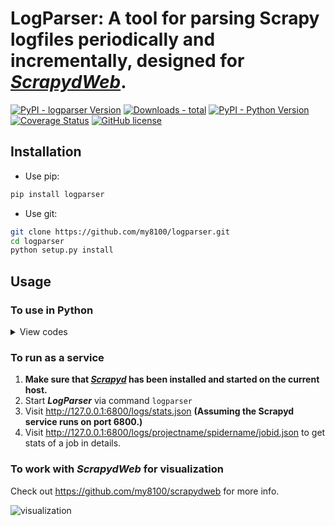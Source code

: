 # LogParser: A tool for parsing Scrapy logfiles periodically and incrementally, designed for [*ScrapydWeb*](https://github.com/my8100/scrapydweb).

[![PyPI - logparser Version](https://img.shields.io/pypi/v/logparser.svg)](https://pypi.org/project/logparser/)
[![Downloads - total](https://pepy.tech/badge/logparser)](https://pepy.tech/project/logparser)
[![PyPI - Python Version](https://img.shields.io/pypi/pyversions/logparser.svg)](https://pypi.org/project/logparser/)
[![Coverage Status](https://coveralls.io/repos/github/my8100/logparser/badge.svg?branch=master)](https://coveralls.io/github/my8100/logparser?branch=master)
[![GitHub license](https://img.shields.io/github/license/my8100/logparser.svg)](https://github.com/my8100/logparser/blob/master/LICENSE)


## Installation
- Use pip:
```bash
pip install logparser
```

- Use git:
```bash
git clone https://github.com/my8100/logparser.git
cd logparser
python setup.py install
```

## Usage
### To use in Python
<details>
<summary>View codes</summary>

```python
In [1]: from logparser import parse

In [2]: log = """2018-10-23 18:28:34 [scrapy.utils.log] INFO: Scrapy 1.5.0 started (bot: demo)
   ...: 2018-10-23 18:29:41 [scrapy.statscollectors] INFO: Dumping Scrapy stats:
   ...: {'downloader/exception_count': 3,
   ...:  'downloader/exception_type_count/twisted.internet.error.TCPTimedOutError': 3,
   ...:  'downloader/request_bytes': 1336,
   ...:  'downloader/request_count': 7,
   ...:  'downloader/request_method_count/GET': 7,
   ...:  'downloader/response_bytes': 1669,
   ...:  'downloader/response_count': 4,
   ...:  'downloader/response_status_count/200': 2,
   ...:  'downloader/response_status_count/302': 1,
   ...:  'downloader/response_status_count/404': 1,
   ...:  'dupefilter/filtered': 1,
   ...:  'finish_reason': 'finished',
   ...:  'finish_time': datetime.datetime(2018, 10, 23, 10, 29, 41, 174719),
   ...:  'httperror/response_ignored_count': 1,
   ...:  'httperror/response_ignored_status_count/404': 1,
   ...:  'item_scraped_count': 2,
   ...:  'log_count/CRITICAL': 5,
   ...:  'log_count/DEBUG': 14,
   ...:  'log_count/ERROR': 5,
   ...:  'log_count/INFO': 75,
   ...:  'log_count/WARNING': 3,
   ...:  'offsite/domains': 1,
   ...:  'offsite/filtered': 1,
   ...:  'request_depth_max': 1,
   ...:  'response_received_count': 3,
   ...:  'retry/count': 2,
   ...:  'retry/max_reached': 1,
   ...:  'retry/reason_count/twisted.internet.error.TCPTimedOutError': 2,
   ...:  'scheduler/dequeued': 7,
   ...:  'scheduler/dequeued/memory': 7,
   ...:  'scheduler/enqueued': 7,
   ...:  'scheduler/enqueued/memory': 7,
   ...:  'start_time': datetime.datetime(2018, 10, 23, 10, 28, 35, 70938)}
   ...: 2018-10-23 18:29:42 [scrapy.core.engine] INFO: Spider closed (finished)"""

In [3]: odict = parse(log, headlines=1, taillines=1)

In [4]: odict
Out[4]:
OrderedDict([('head',
              '2018-10-23 18:28:34 [scrapy.utils.log] INFO: Scrapy 1.5.0 started (bot: demo)'),
             ('tail',
              '2018-10-23 18:29:42 [scrapy.core.engine] INFO: Spider closed (finished)'),
             ('first_log_time', '2018-10-23 18:28:34'),
             ('latest_log_time', '2018-10-23 18:29:42'),
             ('runtime', '0:01:08'),
             ('first_log_timestamp', 1540290514),
             ('latest_log_timestamp', 1540290582),
             ('datas', []),
             ('pages', 3),
             ('items', 2),
             ('latest_matches',
              {'telnet_console': '',
               'resuming_crawl': '',
               'latest_offsite': '',
               'latest_duplicate': '',
               'latest_crawl': '',
               'latest_scrape': '',
               'latest_item': '',
               'latest_stat': ''}),
             ('latest_crawl_timestamp', 0),
             ('latest_scrape_timestamp', 0),
             ('log_categories',
              {'critical_logs': {'count': 5, 'details': []},
               'error_logs': {'count': 5, 'details': []},
               'warning_logs': {'count': 3, 'details': []},
               'redirect_logs': {'count': 1, 'details': []},
               'retry_logs': {'count': 2, 'details': []},
               'ignore_logs': {'count': 1, 'details': []}}),
             ('shutdown_reason', 'N/A'),
             ('finish_reason', 'finished'),
             ('crawler_stats',
              OrderedDict([('source', 'log'),
                           ('last_update_time', '2018-10-23 18:29:41'),
                           ('last_update_timestamp', 1540290581),
                           ('downloader/exception_count', 3),
                           ('downloader/exception_type_count/twisted.internet.error.TCPTimedOutError',
                            3),
                           ('downloader/request_bytes', 1336),
                           ('downloader/request_count', 7),
                           ('downloader/request_method_count/GET', 7),
                           ('downloader/response_bytes', 1669),
                           ('downloader/response_count', 4),
                           ('downloader/response_status_count/200', 2),
                           ('downloader/response_status_count/302', 1),
                           ('downloader/response_status_count/404', 1),
                           ('dupefilter/filtered', 1),
                           ('finish_reason', 'finished'),
                           ('finish_time',
                            'datetime.datetime(2018, 10, 23, 10, 29, 41, 174719)'),
                           ('httperror/response_ignored_count', 1),
                           ('httperror/response_ignored_status_count/404', 1),
                           ('item_scraped_count', 2),
                           ('log_count/CRITICAL', 5),
                           ('log_count/DEBUG', 14),
                           ('log_count/ERROR', 5),
                           ('log_count/INFO', 75),
                           ('log_count/WARNING', 3),
                           ('offsite/domains', 1),
                           ('offsite/filtered', 1),
                           ('request_depth_max', 1),
                           ('response_received_count', 3),
                           ('retry/count', 2),
                           ('retry/max_reached', 1),
                           ('retry/reason_count/twisted.internet.error.TCPTimedOutError',
                            2),
                           ('scheduler/dequeued', 7),
                           ('scheduler/dequeued/memory', 7),
                           ('scheduler/enqueued', 7),
                           ('scheduler/enqueued/memory', 7),
                           ('start_time',
                            'datetime.datetime(2018, 10, 23, 10, 28, 35, 70938)')])),
             ('last_update_time', '2019-03-08 16:53:50'),
             ('last_update_timestamp', 1552035230),
             ('logparser_version', '0.8.1')])

In [5]: odict['runtime']
Out[5]: '0:01:08'

In [6]: odict['pages']
Out[6]: 3

In [7]: odict['items']
Out[7]: 2

In [8]: odict['finish_reason']
Out[8]: 'finished'
```

</details>

### To run as a service
1. **Make sure that [*Scrapyd*](https://github.com/scrapy/scrapyd) has been installed and started on the current host.**
2. Start ***LogParser*** via command `logparser`
3. Visit http://127.0.0.1:6800/logs/stats.json **(Assuming the Scrapyd service runs on port 6800.)**
4. Visit http://127.0.0.1:6800/logs/projectname/spidername/jobid.json to get stats of a job in details.

### To work with *ScrapydWeb* for visualization
Check out https://github.com/my8100/scrapydweb for more info.

![visualization](https://raw.githubusercontent.com/my8100/files/master/scrapydweb/screenshots/log_charts.png)
